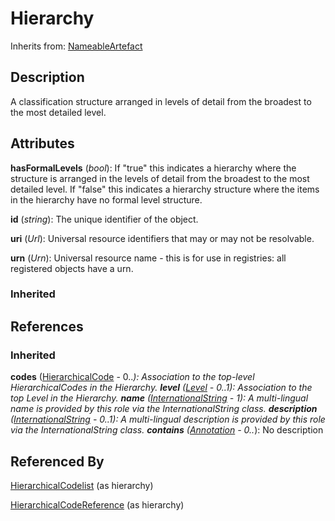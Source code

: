 
# Hierarchy

Inherits from: [NameableArtefact](../Base/NameableArtefact.md)



## Description

A classification structure arranged in levels of detail from the broadest to the most detailed level.


## Attributes

**hasFormalLevels** (*bool*): If "true" this indicates a hierarchy where the structure is arranged in the levels of detail from the broadest to the most detailed level. If "false" this indicates a hierarchy structure where the items in the hierarchy have no formal level structure.

**id** (*string*): The unique identifier of the object.

**uri** (*Url*): Universal resource identifiers that may or may not be resolvable.

**urn** (*Urn*): Universal resource name - this is for use in registries: all registered objects have a urn.

### Inherited



## References

### Inherited

**codes** ([HierarchicalCode](HierarchicalCode.md) - 0..*): Association to the top-level HierarchicalCodes in the Hierarchy.
**level** ([Level](Level.md) - 0..1): Association to the top Level in the Hierarchy.
**name** ([InternationalString](../Base/InternationalString.md) - 1): A multi-lingual name is provided by this role via the InternationalString class.
**description** ([InternationalString](../Base/InternationalString.md) - 0..1): A multi-lingual description is provided by this role via the InternationalString class.
**contains** ([Annotation](../Base/Annotation.md) - 0..*): No description


## Referenced By

[HierarchicalCodelist](HierarchicalCodelist.md) (as hierarchy)

[HierarchicalCodeReference](../HybridCodelistMap/HierarchicalCodeReference.md) (as hierarchy)


